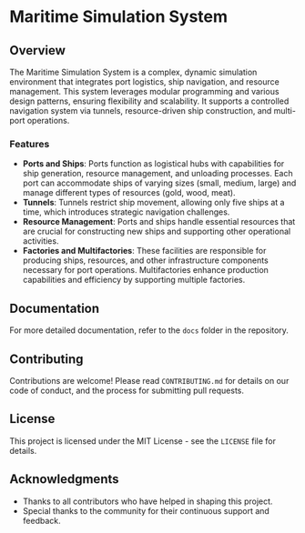 # Maritime Simulation System

## Overview

The Maritime Simulation System is a complex, dynamic simulation environment that integrates port logistics, ship navigation, and resource management. This system leverages modular programming and various design patterns, ensuring flexibility and scalability. It supports a controlled navigation system via tunnels, resource-driven ship construction, and multi-port operations.

### Features

- **Ports and Ships**: Ports function as logistical hubs with capabilities for ship generation, resource management, and unloading processes. Each port can accommodate ships of varying sizes (small, medium, large) and manage different types of resources (gold, wood, meat).
- **Tunnels**: Tunnels restrict ship movement, allowing only five ships at a time, which introduces strategic navigation challenges.
- **Resource Management**: Ports and ships handle essential resources that are crucial for constructing new ships and supporting other operational activities.
- **Factories and Multifactories**: These facilities are responsible for producing ships, resources, and other infrastructure components necessary for port operations. Multifactories enhance production capabilities and efficiency by supporting multiple factories.

## Documentation

For more detailed documentation, refer to the `docs` folder in the repository.

## Contributing

Contributions are welcome! Please read `CONTRIBUTING.md` for details on our code of conduct, and the process for submitting pull requests.

## License

This project is licensed under the MIT License - see the `LICENSE` file for details.

## Acknowledgments

- Thanks to all contributors who have helped in shaping this project.
- Special thanks to the community for their continuous support and feedback.
